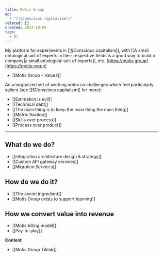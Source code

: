 ```yaml
---
title: Motis Group
up:
  - "[[§Conscious capitalism]]"
related: []
created: 2023-10-09
tags:
  - 0🌲
---
```

My platform for experiments in [[§Conscious capitalism]], with [[A small ontological unit of experts in their respective fields is a good way to build a company|a small ontological unit of experts]], etc. [https://motis.group](https://motis.group)

- [[Motis Group - Values]]

An unorganized set of working notes on challenges which feel particularly salient (see [[§Conscious capitalism]] for more):

- [[Estimation is evil]]
- [[Technical debt]]
- [[The main thing is to keep the main thing the main thing]]
- [[Metric fixation]]
- [[Skills over process]]
- [[Process over product]]

---

## What do we do?

-  [[Integration architecture design & strategy]]
-  [[Custom API gateway services]]
-  [[Migration Services]]

## How do we do it?

- [[The secret ingredient]]
- [[Motis Group exists to support learning]]

## How we convert value into revenue

- [[Motis billing model]]
- [[Pay-to-play]]

**Content**

- [[Motis Group Tiktok]]
